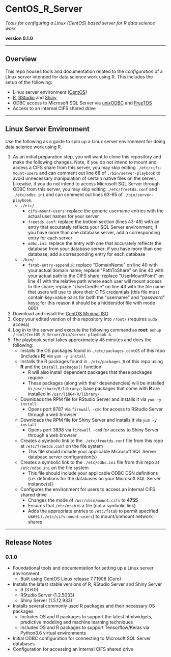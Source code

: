 # CentOS_R_Server

*Tools for configuring a Linux (CentOS) based server for R data science work*

**version 0.1.0**

----------

## Overview

This repo houses tools and documentation related to the *configuration* of a Linux server intended for data science work using R. This includes the setup of the following:

* Linux server environment ([CentOS](https://www.centos.org/))
* [R](https://www.r-project.org), [RStudio](https://www.rstudio.com/products/rstudio/) and [Shiny](https://www.rstudio.com/products/shiny/)
* ODBC access to Microsoft SQL Server via [unixODBC](http://www.unixodbc.org/) and [FreeTDS](http://www.freetds.org/)
* Access to an internal CIFS shared drive

----------

## Linux Server Environment

Use the following as a guide to spin up a Linux server environment for doing data science work using R.

1. As an initial preparation step, you will want to clone this repository and make the following changes. Note, if you do not intend to mount and access a CIFS share from this server, you may skip editing `./etc/cifs-mount-users` and can comment out line 68 of `./bin/server-playbook` to avoid unnecessary manipulation of certain native files on the server. Likewise, if you do not intend to access Microsoft SQL Server through ODBC from this server, you may skip editing `./etc/freetds.conf` and `./etc/odbc.ini` and can comment out lines 63-65 of `./bin/server-playbook`.
    * `./etc/`
        * `cifs-mount-users`: replace the generic username entries with the actual user names for your server
        * `freetds.conf`: replace the bottom section (lines 43-49) with an entry that accurately reflects your SQL Server environment; if you have more than one database server, add a corresponding entry for each server
        * `odbc.ini`: replace the entry with one that accurately reflects the database from your database server; if you have more than one database, add a corresponding entry for each database
    * `./bin/`
        * `fstab-entry-append.R`: replace "DomainName" on line 40 with your actual domain name; replace "PathToShare" on line 40 with your actual path to the CIFS share; replace "UserMountPoint" on line 41 with the relative path where each user will mount access to the share; replace "UserCredFile" on line 43 with the file name that users will use to store their CIFS credentials (this file must contain key=value pairs for both the "username" and "password" keys; for this reason it should be a hidden/dot file with mode 600)
2. Download and install the [CentOS Minimal ISO](https://www.centos.org/download/)
3. Copy your edited version of this repository into `/root/` (requires `sudo` access)
4. Log in to the server and execute the following command as **root**:
    `nohup /root/CentOS_R_Server/bin/server-playbook &`
5. The playbook script takes approximately 45 minutes and does the following:
    * Installs the OS packages found in `./etc/packages_centOS` of this repo (includes **R**) via `yum -y install`
    * Installs the R packages found in `./etc/packages_R` of this repo using **R** and the `install.packages()` function
        * R will also install dependent packages that these packages require
        * These packages (along with their dependencies) will be installed in `/usr/share/R/library/`; base packages that come with **R** are installed in `/usr/lib64/R/library/`
    * Downloads the RPM file for RStudio Server and installs it via `yum -y install`
        * Opens port 8787 via `firewall -cmd` for access to RStudio Server through a web browser
    * Downloads the RPM file for Shiny Server and installs it via `yum -y install`
        * Opens port 3838 via `firewall -cmd` for access to Shiny Server through a web browser
    * Creates a symbolic link to the `./etc/freetds.conf` file from this repo at `/etc/freetds.conf` on the file system
        * This file should include your applicable Microsoft SQL Server database server configuration(s)
    * Creates a symbolic link to the `./etc/odbc.ini` file from this repo at `/etc/odbc.ini` on the file system
        * This file should include your applicable ODBC DSN definitions (i.e. definitions for the databases on your Microsoft SQL Server instance(s))
    * Configures the environment for users to access an internal CIFS shared drive
        * Changes the mode of `/usr/sbin/mount.cifs` to **4755**
        * Ensures that `/etc/mtab` is a file (not a symbolic link)
        * Adds the appropriate entries to `/etc/fstab` to permit specified users (`./etc/cifs-mount-users`) to mount/unmount network shares

----------

## Release Notes

### **0.1.0**

* Foundational tools and documentation for setting up a Linux server environment
    * Built using CentOS Linux release 7.7.1908 (Core)
* Installs the latest stable versions of R, RStudio Server and Shiny Server
    * R (3.6.0)
    * RStudio Server (1.2.5033)
    * Shiny Server (1.5.12.933)
* Installs several commonly used R packages and their necessary OS packages
    * Includes OS and R packages to support the latest htmlwidgets, predictive modeling and machine learning techniques
    * Includes OS and R packages to support Tensorflow/Keras via Python3.6 virtual environments
* Initial ODBC configuration for connecting to Microsoft SQL Server databases
* Configuration for accessing an internal CIFS shared drive
